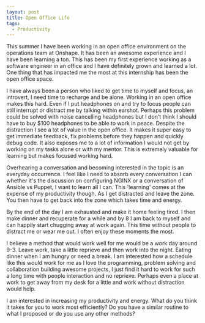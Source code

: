 ```yaml
---
layout: post
title: Open Office Life
tags:
  - Productivity
---
```


This summer I have been working in an open office environment on the operations team at Onshape. It has been an awesome experience and I have been learning a ton. This has been my first experience working as a software engineer in an office and I have definitely grown and learned a lot. One thing that has impacted me the most at this internship has been the open office space.

I have always been a person who liked to get time to myself and focus, an introvert, I need time to recharge and be alone. Working in an open office makes this hard. Even if I put headphones on and try to focus people can still interrupt or distract me by talking within earshot. Perhaps this problem could be solved with noise cancelling headphones but I don't think I should have to buy $100 headphones to be able to work in peace. Despite the distraction I see a lot of value in the open office. It makes it super easy to get immediate feedback, fix problems before they happen and quickly debug code. It also exposes me to a lot of information I would not get by working on my tasks alone or with my mentor. This is extremely valuable for learning but makes focused working hard.

Overhearing a conversation and becoming interested in the topic is an everyday occurrence. I feel like I need to absorb every conversation I can whether it's the discussion on configuring NGINX or a conversation of Ansible vs Puppet, I want to learn all I can. This 'learning' comes at the expense of my productivity though. As I get distracted and leave the zone. You then have to get back into the zone which takes time and energy. 

By the end of the day I am exhausted and make it home feeling tired. I then make dinner and recuperate for a while and by 8 I am back to myself and can happily start chugging away at work again. This time without people to distract me or wear me out. I often enjoy these moments the most.

I believe a method that would work well for me would be a work day around 9-3. Leave work, take a little reprieve and then work into the night. Eating dinner when I am hungry or need a break. I am interested how a schedule like this would work for me as I love the programming, problem solving and collaboration building awesome projects, I just find it hard to work for such a long time with people interaction and no reprieve. Perhaps even a place at work to get away from my desk for a little and work without distraction would help.

I am interested in increasing my productivity and energy. What do you think it takes for you to work most efficiently? Do you have a similar routine to what I proposed or do you use any other methods?
